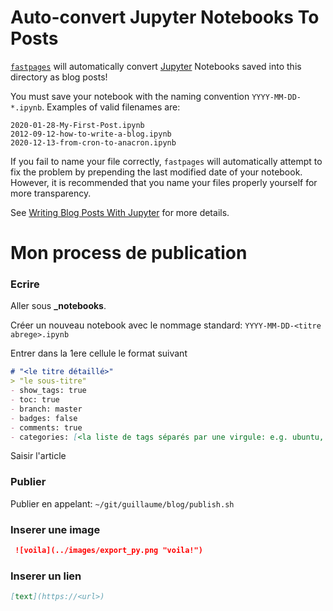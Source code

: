 # Auto-convert Jupyter Notebooks To Posts

[`fastpages`](https://github.com/fastai/fastpages) will automatically convert [Jupyter](https://jupyter.org/) Notebooks saved into this directory as blog posts!

You must save your notebook with the naming convention `YYYY-MM-DD-*.ipynb`.  Examples of valid filenames are:

```shell
2020-01-28-My-First-Post.ipynb
2012-09-12-how-to-write-a-blog.ipynb
2020-12-13-from-cron-to-anacron.ipynb
```

If you fail to name your file correctly, `fastpages` will automatically attempt to fix the problem by prepending the last modified date of your notebook. However, it is recommended that you name your files properly yourself for more transparency.

See [Writing Blog Posts With Jupyter](https://github.com/fastai/fastpages#writing-blog-posts-with-jupyter) for more details.

# Mon process de publication

### Ecrire

Aller sous **_notebooks**.

Créer un nouveau notebook avec le nommage standard: `YYYY-MM-DD-<titre abrege>.ipynb`

Entrer dans la 1ere cellule le format suivant

```markdown
# "<le titre détaillé>"
> "le sous-titre"
- show_tags: true
- toc: true
- branch: master
- badges: false
- comments: true
- categories: [<la liste de tags séparés par une virgule: e.g. ubuntu, cron]
```

Saisir l'article

### Publier

Publier en appelant: `~/git/guillaume/blog/publish.sh`

### Inserer une image

```markdown
 ![voila](../images/export_py.png "voila!")
```

### Inserer un lien

```markdown
[text](https://<url>)
```

 